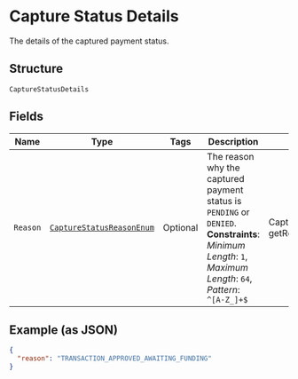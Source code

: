 
# Capture Status Details

The details of the captured payment status.

## Structure

`CaptureStatusDetails`

## Fields

| Name | Type | Tags | Description | Getter | Setter |
|  --- | --- | --- | --- | --- | --- |
| `Reason` | [`CaptureStatusReasonEnum`](../../doc/models/capture-status-reason-enum.md) | Optional | The reason why the captured payment status is `PENDING` or `DENIED`.<br>**Constraints**: *Minimum Length*: `1`, *Maximum Length*: `64`, *Pattern*: `^[A-Z_]+$` | CaptureStatusReasonEnum getReason() | setReason(CaptureStatusReasonEnum reason) |

## Example (as JSON)

```json
{
  "reason": "TRANSACTION_APPROVED_AWAITING_FUNDING"
}
```

